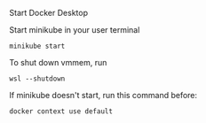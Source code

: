 Start Docker Desktop

Start minikube in your user terminal

`minikube start`

To shut down vmmem, run

`wsl --shutdown`

If minikube doesn't start, run this command before:

`docker context use default`